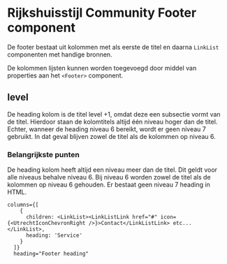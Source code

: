 # Rijkshuisstijl Community Footer component

De footer bestaat uit kolommen met als eerste de titel en daarna `LinkList` componenten met handige bronnen.

De kolommen lijsten kunnen worden toegevoegd door middel van properties aan het `<Footer>` component.

## level

De heading kolom is de titel level +1, omdat deze een subsectie vormt van de titel. Hierdoor staan de kolomtitels altijd één niveau hoger dan de titel. Echter, wanneer de heading niveau 6 bereikt, wordt er geen niveau 7 gebruikt. In dat geval blijven zowel de titel als de kolommen op niveau 6.

### Belangrijkste punten

De heading kolom heeft altijd een niveau meer dan de titel.
Dit geldt voor alle niveaus behalve niveau 6.
Bij niveau 6 worden zowel de titel als de kolommen op niveau 6 gehouden.
Er bestaat geen niveau 7 heading in HTML.

```tsx
columns={[
    {
      children: <LinkList><LinkListLink href="#" icon={<UtrechtIconChevronRight />}>Contact</LinkListLink> etc...</LinkList>,
      heading: 'Service'
    }
  ]}
  heading="Footer heading"
```
